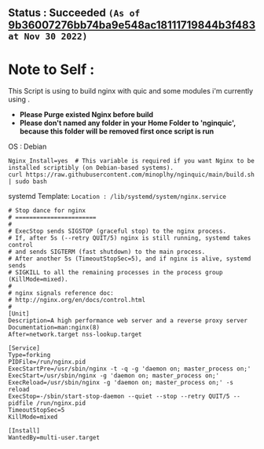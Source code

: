 ## Status : Succeeded `(As of `[9b36007276bb74ba9e548ac18111719844b3f483](https://github.com/minoplhy/nginquic/commit/9b36007276bb74ba9e548ac18111719844b3f483)` at Nov 30 2022)`
# Note to Self :
This Script is using to build nginx with quic and some modules i'm currently using .

- **Please Purge existed Nginx before build**
- **Please don't named any folder in your Home Folder to 'nginquic', because this folder will be removed first once script is run**

OS : Debian

```shell
Nginx_Install=yes  # This variable is required if you want Nginx to be installed scriptibly (on Debian-based systems).
curl https://raw.githubusercontent.com/minoplhy/nginquic/main/build.sh | sudo bash
```

systemd Template:
`Location : /lib/systemd/system/nginx.service`

```
# Stop dance for nginx
# =======================
#
# ExecStop sends SIGSTOP (graceful stop) to the nginx process.
# If, after 5s (--retry QUIT/5) nginx is still running, systemd takes control
# and sends SIGTERM (fast shutdown) to the main process.
# After another 5s (TimeoutStopSec=5), and if nginx is alive, systemd sends
# SIGKILL to all the remaining processes in the process group (KillMode=mixed).
#
# nginx signals reference doc:
# http://nginx.org/en/docs/control.html
#
[Unit]
Description=A high performance web server and a reverse proxy server
Documentation=man:nginx(8)
After=network.target nss-lookup.target

[Service]
Type=forking
PIDFile=/run/nginx.pid
ExecStartPre=/usr/sbin/nginx -t -q -g 'daemon on; master_process on;'
ExecStart=/usr/sbin/nginx -g 'daemon on; master_process on;'
ExecReload=/usr/sbin/nginx -g 'daemon on; master_process on;' -s reload
ExecStop=-/sbin/start-stop-daemon --quiet --stop --retry QUIT/5 --pidfile /run/nginx.pid
TimeoutStopSec=5
KillMode=mixed

[Install]
WantedBy=multi-user.target

```
